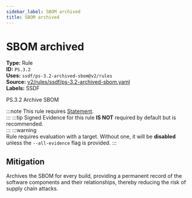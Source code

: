 ```yaml
---
sidebar_label: SBOM archived
title: SBOM archived
---  
```

# SBOM archived  
**Type:** Rule  
**ID:** `PS.3.2`  
**Uses:** `ssdf/ps-3.2-archived-sbom@v2/rules`  
**Source:** [v2/rules/ssdf/ps-3.2-archived-sbom.yaml](https://github.com/scribe-public/sample-policies/blob/main/v2/rules/ssdf/ps-3.2-archived-sbom.yaml)  
**Labels:** SSDF  

PS.3.2 Archive SBOM

:::note 
This rule requires [Statement](https://scribe-security.netlify.app/docs/docs/valint/generic).  
::: 
:::tip 
Signed Evidence for this rule **IS NOT** required by default but is recommended.  
::: 
:::warning  
Rule requires evaluation with a target. Without one, it will be **disabled** unless the `--all-evidence` flag is provided.
::: 

## Mitigation  
Archives the SBOM for every build, providing a permanent record of the software components and their relationships, thereby reducing the risk of supply chain attacks.



